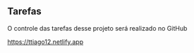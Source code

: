 

## Tarefas
O controle das tarefas desse projeto será realizado no GitHub


https://ttiago12.netlify.app
